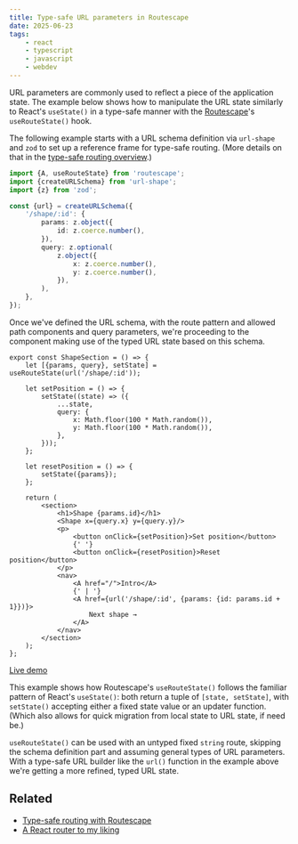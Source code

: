 ```yaml
---
title: Type-safe URL parameters in Routescape
date: 2025-06-23
tags:
    - react
    - typescript
    - javascript
    - webdev
---
```


URL parameters are commonly used to reflect a piece of the application state. The example below shows how to manipulate the URL state similarly to React's `useState()` in a type-safe manner with the [Routescape](https://routescape.js.org)'s `useRouteState()` hook.

The following example starts with a URL schema definition via `url-shape` and `zod` to set up a reference frame for type-safe routing. (More details on that in the [type-safe routing overview](/x/routescape_type_safety).)

```ts
import {A, useRouteState} from 'routescape';
import {createURLSchema} from 'url-shape';
import {z} from 'zod';

const {url} = createURLSchema({
    '/shape/:id': {
        params: z.object({
            id: z.coerce.number(),
        }),
        query: z.optional(
            z.object({
                x: z.coerce.number(),
                y: z.coerce.number(),
            }),
        ),
    },
});
```

Once we've defined the URL schema, with the route pattern and allowed path components and query parameters, we're proceeding to the component making use of the typed URL state based on this schema.

```tsx
export const ShapeSection = () => {
    let [{params, query}, setState] = useRouteState(url('/shape/:id'));

    let setPosition = () => {
        setState((state) => ({
            ...state,
            query: {
                x: Math.floor(100 * Math.random()),
                y: Math.floor(100 * Math.random()),
            },
        }));
    };

    let resetPosition = () => {
        setState({params});
    };

    return (
        <section>
            <h1>Shape {params.id}</h1>
            <Shape x={query.x} y={query.y}/>
            <p>
                <button onClick={setPosition}>Set position</button>
                {' '}
                <button onClick={resetPosition}>Reset position</button>
            </p>
            <nav>
                <A href="/">Intro</A>
                {' | '}
                <A href={url('/shape/:id', {params: {id: params.id + 1}})}>
                    Next shape →
                </A>
            </nav>
        </section>
    );
};
```

[Live demo](https://codesandbox.io/p/sandbox/tqdqln?file=%2Fsrc%2FShapeSection.tsx)

This example shows how Routescape's `useRouteState()` follows the familiar pattern of React's `useState()`: both return a tuple of `[state, setState]`, with `setState()` accepting either a fixed state value or an updater function. (Which also allows for quick migration from local state to URL state, if need be.)

`useRouteState()` can be used with an untyped fixed `string` route, skipping the schema definition part and assuming general types of URL parameters. With a type-safe URL builder like the `url()` function in the example above we're getting a more refined, typed URL state.

## Related

- [Type-safe routing with Routescape](/x/routescape_type_safety)
- [A React router to my liking](/x/routescape)
